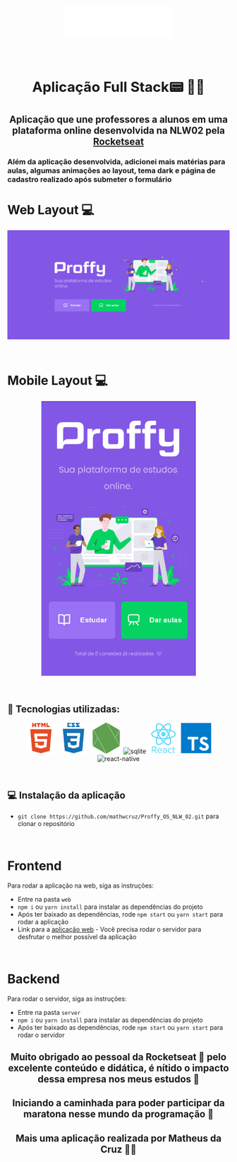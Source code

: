 <h1 align="center">
  <img src="./web/src/assets/images/logo.svg" alt="Logo do Proffy" width="250">
</h1>

<br>

## **<h2 align="center">Aplicação Full Stack📟 👨‍💻</h2>**

## <p><h2 align="center">Aplicação que une professores a alunos em uma plataforma online desenvolvida na NLW02 pela [Rocketseat](https://app.rocketseat.com.br/dashboard)</h2> </p>

<h3>Além da aplicação desenvolvida, adicionei mais matérias para aulas, algumas animações ao layout, tema dark e página de cadastro realizado após submeter o formulário</h3>

# **Web Layout** 💻

<p align="center">
  <img src="./.github/demonstration-web.gif" width="1400px"/>
</p>

<br>

# **Mobile Layout** 💻

<p align="center">
  <img src="./.github/demonstration-mobile.gif" width="350px"/>
</p>

<br>

## 🚀 Tecnologias utilizadas:

<p align="center">
<img src="https://github.com/devicons/devicon/blob/master/icons/html5/html5-plain-wordmark.svg" alt="html5"  width="70" height="70"/>
<img src="https://github.com/devicons/devicon/blob/master/icons/css3/css3-plain-wordmark.svg" alt="css3" width="70" height="70"/>
<img src="https://github.com/devicons/devicon/blob/master/icons/nodejs/nodejs-plain.svg" alt="node" width="70" height="70"/>
<img src="https://upload.wikimedia.org/wikipedia/commons/thumb/9/97/Sqlite-square-icon.svg/1200px-Sqlite-square-icon.svg.png" alt="sqlite" width="70" height="70"/>
<img src="https://github.com/devicons/devicon/blob/master/icons/react/react-original-wordmark.svg" alt="react" width="70" height="70"/>
<img src="https://github.com/devicons/devicon/blob/master/icons/typescript/typescript-original.svg" alt="typescript" width="70" height="70"/>
<img src="https://mauriciomikulski.github.io/img/logos/reactnative.png" alt="react-native" width="85" height="85"/>
</p>

<br>

## 💻 Instalação da aplicação
- `git clone https://github.com/mathwcruz/Proffy_OS_NLW_02.git` para clonar o repositório

<br>

# Frontend
Para rodar a aplicação na web, siga as instruções:
- Entre na pasta `web` 
- `npm i` ou `yarn install` para instalar as dependências do projeto
- Após ter baixado as dependências, rode `npm start` ou `yarn start` para rodar a aplicação
- Link para a [aplicação web](https://proffy-matheus-cruz.netlify.app/) - Você precisa rodar o servidor para desfrutar o melhor possível da aplicação

<br>

# Backend
Para rodar o servidor, siga as instruções:
- Entre na pasta `server`
- `npm i` ou `yarn install` para instalar as dependências do projeto
- Após ter baixado as dependências, rode `npm start` ou `yarn start` para rodar o servidor


## **<p align="center">Muito obrigado ao pessoal da Rocketseat 🚀 pelo excelente conteúdo e didática, é nítido o impacto dessa empresa nos meus estudos 🙂</p>**

## **<p align="center">Iniciando a caminhada para poder participar da maratona nesse mundo da programação 🏃‍</p>**

### <p> <h2 align="center"> Mais uma aplicação realizada por Matheus da Cruz 👨‍💻 </h2> </p>

